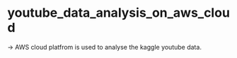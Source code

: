 # youtube_data_analysis_on_aws_cloud

-> AWS cloud platfrom is used to analyse the kaggle youtube data.
